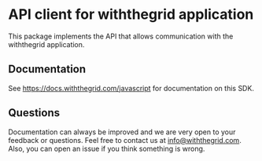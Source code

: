 # API client for withthegrid application
This package implements the API that allows communication with the withthegrid application.

## Documentation
See https://docs.withthegrid.com/javascript for documentation on this SDK.

## Questions
Documentation can always be improved and we are very open to your feedback or questions. Feel free to contact us at info@withthegrid.com. Also, you can open an issue if you think something is wrong.
